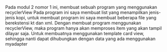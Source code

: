 Pada modul 2 nomor 1 ini, membuat sebuah program yang menggunakan recyclerView
Pada program ini saya membuat list yang menampilkan jenis-jenis kopi, untuk membuat program ini saya membuat beberapa file yang berekstensi kt dan xml.
Dengan membuat program menggunakan recyclerView, maka program hanya akan memproses item yang akan tampil dilayar saja. Untuk membuatnya menggunakan template card view, sehingga nanti dapat dihubungkan dengan data yang ada menggunakan myadapter
